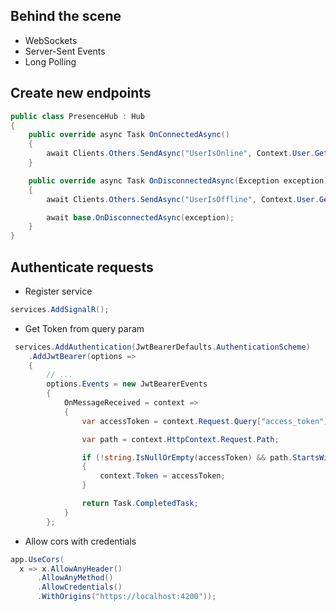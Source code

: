 ## Behind the scene
- WebSockets
- Server-Sent Events
- Long Polling

## Create new endpoints
```csharp
public class PresenceHub : Hub
{
    public override async Task OnConnectedAsync()
    {
        await Clients.Others.SendAsync("UserIsOnline", Context.User.GetUsername());
    }

    public override async Task OnDisconnectedAsync(Exception exception)
    {
        await Clients.Others.SendAsync("UserIsOffline", Context.User.GetUsername());

        await base.OnDisconnectedAsync(exception);
    }
}
```

## Authenticate requests
* Register service
```csharp
services.AddSignalR();
```
* Get Token from query param
```csharp
 services.AddAuthentication(JwtBearerDefaults.AuthenticationScheme)
    .AddJwtBearer(options =>
    {
        // ...
        options.Events = new JwtBearerEvents
        {
            OnMessageReceived = context =>
            {
                var accessToken = context.Request.Query["access_token"];

                var path = context.HttpContext.Request.Path;

                if (!string.IsNullOrEmpty(accessToken) && path.StartsWithSegments("/hubs"))
                {
                    context.Token = accessToken;
                }

                return Task.CompletedTask;
            }
        };
```

* Allow cors with credentials
```csharp
app.UseCors(
  x => x.AllowAnyHeader()
      .AllowAnyMethod()
      .AllowCredentials()
      .WithOrigins("https://localhost:4200"));
```      
